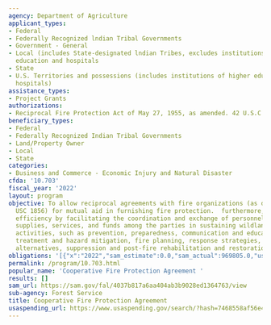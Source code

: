 ```yaml
---
agency: Department of Agriculture
applicant_types:
- Federal
- Federally Recognized lndian Tribal Governments
- Government - General
- Local (includes State-designated lndian Tribes, excludes institutions of higher
  education and hospitals
- State
- U.S. Territories and possessions (includes institutions of higher education and
  hospitals)
assistance_types:
- Project Grants
authorizations:
- Reciprocal Fire Protection Act of May 27, 1955, as amended. 42 U.S.C. &sect; 1856a.
beneficiary_types:
- Federal
- Federally Recognized Indian Tribal Governments
- Land/Property Owner
- Local
- State
categories:
- Business and Commerce - Economic Injury and Natural Disaster
cfda: '10.703'
fiscal_year: '2022'
layout: program
objective: To allow reciprocal agreements with fire organizations (as defined in 42
  USC 1856) for mutual aid in furnishing fire protection.  furthermore, to improve
  efficiency by facilitating the coordination and exchange of personnel, equipment,
  supplies, services, and funds among the parties in sustaining wildland fire management
  activities, such as prevention, preparedness, communication and education, fuels
  treatment and hazard mitigation, fire planning, response strategies, tactics and
  alternatives, suppression and post-fire rehabilitation and restoration.
obligations: '[{"x":"2022","sam_estimate":0.0,"sam_actual":969805.0,"usa_spending_actual":455593367.98},{"x":"2023","sam_estimate":1436494.0,"sam_actual":0.0,"usa_spending_actual":254166114.99},{"x":"2024","sam_estimate":0.0,"sam_actual":0.0,"usa_spending_actual":0.0}]'
permalink: /program/10.703.html
popular_name: 'Cooperative Fire Protection Agreement '
results: []
sam_url: https://sam.gov/fal/4037b817a6aa404ab3b9028ed1364763/view
sub-agency: Forest Service
title: Cooperative Fire Protection Agreement
usaspending_url: https://www.usaspending.gov/search/?hash=7468558af56e408bf6732d1356ea6486
---
```

